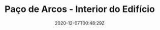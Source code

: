 ---
title: "Paço de Arcos - Interior do Edifício"
date: 2020-12-07T00:48:29Z
draft: false
address: "R. Costa Pinto, nº98 - 104"
city: "Paço de Arcos"
categories: ["reabilitacao"] 
---